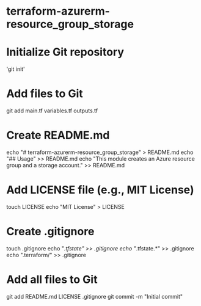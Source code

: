 # terraform-azurerm-resource_group_storage
# Initialize Git repository
'git init'

# Add files to Git
git add main.tf variables.tf outputs.tf

# Create README.md
echo "# terraform-azurerm-resource_group_storage" > README.md
echo "## Usage" >> README.md
echo "This module creates an Azure resource group and a storage account." >> README.md

# Add LICENSE file (e.g., MIT License)
touch LICENSE
echo "MIT License" > LICENSE

# Create .gitignore
touch .gitignore
echo "*.tfstate" >> .gitignore
echo "*.tfstate.*" >> .gitignore
echo ".terraform/" >> .gitignore

# Add all files to Git
git add README.md LICENSE .gitignore
git commit -m "Initial commit"
